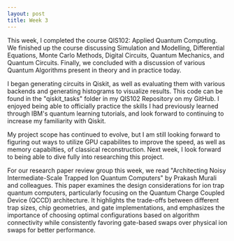 ```yaml
---
layout: post
title: Week 3
---
```


This week, I completed the course QIS102: Applied Quantum Computing. We finished up the course discussing Simulation and Modelling, Differential Equations, Monte Carlo Methods, Digital Circuits, Quantum Mechanics, and Quantum Circuits. Finally, we concluded with a discussion of various Quantum Algorithms present in theory and in practice today.

I began generating circuits in Qiskit, as well as evaluating them with various backends and generating histograms to visualize results. This code can be found in the "qiskit_tasks" folder in my QIS102 Repository on my GitHub. I enjoyed being able to officially practice the skills I had previously learned through IBM's quantum learning tutorials, and look forward to continuing to increase my familiarity with Qiskit.

My project scope has continued to evolve, but I am still looking forward to figuring out ways to utilize GPU capabilites to improve the speed, as well as memory capabilties, of classical reconstruction. Next week, I look forward to being able to dive fully into researching this project.

For our research paper review group this week, we read "Architecting Noisy Intermediate-Scale Trapped Ion Quantum Computers" by Prakash Murali and colleagues. This paper examines the design considerations for ion trap quantum computers, particularly focusing on the Quantum Charge Coupled Device (QCCD) architecture. It highlights the trade-offs between different trap sizes, chip geometries, and gate implementations, and emphasizes the importance of choosing optimal configurations based on algorithm connectivity while consistently favoring gate-based swaps over physical ion swaps for better performance.

